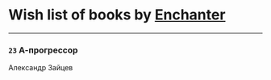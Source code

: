 # Wish list of books by [Enchanter](https://plus.google.com/u/0/100275284640928997494/)
---

### `23` А-прогрессор
Александр Зайцев

